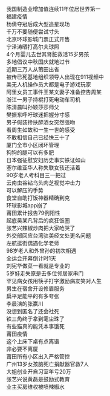 我国制造业增加值连续11年位居世界第一  
福建疫情  
杨倩夺冠后成大型追星现场  
千万不要随便尝试寸头  
北京环球影城门票正式开售  
宁泽涛晒打高尔夫球照  
4个月婴儿去世其肾脏救活15岁男孩  
多地倡议中秋国庆就地过节  
近期三万人从莆田出省  
被传已死基地组织领导人出现在911视频中  
美无人机操作员大都是电子游戏玩家  
阿里女员工事件王某文妻子准备控告周某  
浙江一男子持棍打死电动车司机  
陈清晨叫孙颖莎莎师父  
樊振东呼吁球迷把握分寸感  
男子假装搀扶醉酒女突然强吻  
看周生如故和一生一世的感受  
不敢相信自己已经快三十了  
厦门全市小区闭环管理  
狗狗的腿可以有多肥  
日本强征慰安妇历史事实铁证如山  
塞尔维亚华人称失联女孩还活着  
90岁老人考科目三一把过  
云南虫谷钻乌头肉芝视觉冲击力  
可以解压的手势  
食堂自助打饭神器精确到克  
环球影城app崩了  
莆田累计报告79例阳性  
起底吴某凡背后的疯狂饭圈  
张艺兴辣椒炒肉把大家呛哭了  
外交部回应台湾驻美经文处更名问题  
左航逛街偶遇化学老师  
98岁老人和外曾孙的初次相遇  
全运会开幕倒计时1天  
刘宪华做菜一看就是专业的  
5岁娃走失原是去多位邻居家串门  
罕见病女孩用筷子打字激励病友笑对人生  
男生在宿舍开设修眉服务  
扁平足能平的有多夸张  
李晨演的张赢川  
没想到匿名了还会社死  
铁三角终于拿到雮尘珠了  
有些猫真的能凭本事饿死  
莆田疫情  
这个上床下桌有点离谱  
非必要不离厦  
莆田所有小区出入严格管控  
广州13岁女孩脑死亡捐献器官救7人  
大姐创业开自习室年亏20万  
张艺兴说黄磊是鼓励式教育  
业主买房维权被喷辣椒水  
